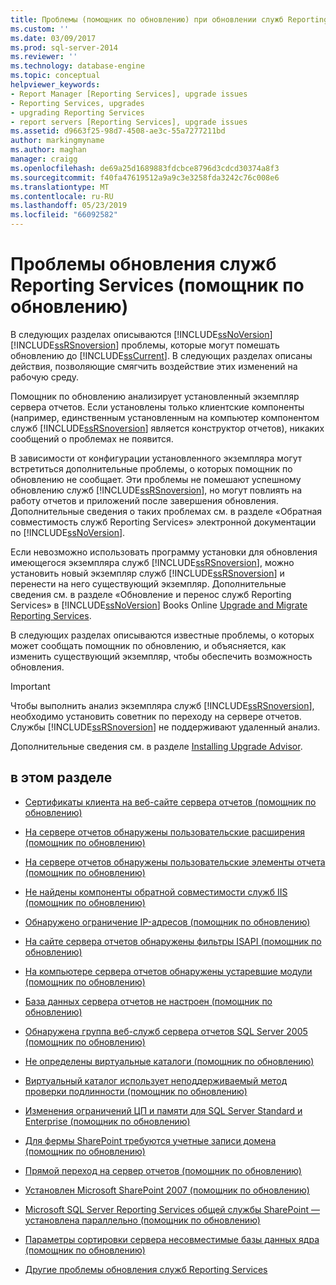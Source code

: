 ```yaml
---
title: Проблемы (помощник по обновлению) при обновлении служб Reporting Services | Документация Майкрософт
ms.custom: ''
ms.date: 03/09/2017
ms.prod: sql-server-2014
ms.reviewer: ''
ms.technology: database-engine
ms.topic: conceptual
helpviewer_keywords:
- Report Manager [Reporting Services], upgrade issues
- Reporting Services, upgrades
- upgrading Reporting Services
- report servers [Reporting Services], upgrade issues
ms.assetid: d9663f25-98d7-4508-ae3c-55a7277211bd
author: markingmyname
ms.author: maghan
manager: craigg
ms.openlocfilehash: de69a25d1689883fdcbce8796d3cdcd30374a8f3
ms.sourcegitcommit: f40fa47619512a9a9c3e3258fda3242c76c008e6
ms.translationtype: MT
ms.contentlocale: ru-RU
ms.lasthandoff: 05/23/2019
ms.locfileid: "66092582"
---
```

# <a name="reporting-services-upgrade-issues-upgrade-advisor"></a>Проблемы обновления служб Reporting Services (помощник по обновлению)
  В следующих разделах описываются [!INCLUDE[ssNoVersion](../../includes/ssnoversion-md.md)] [!INCLUDE[ssRSnoversion](../../includes/ssrsnoversion-md.md)] проблемы, которые могут помешать обновлению до [!INCLUDE[ssCurrent](../../includes/sscurrent-md.md)]. В следующих разделах описаны действия, позволяющие смягчить воздействие этих изменений на рабочую среду.  
  
 Помощник по обновлению анализирует установленный экземпляр сервера отчетов. Если установлены только клиентские компоненты (например, единственным установленным на компьютер компонентом служб [!INCLUDE[ssRSnoversion](../../includes/ssrsnoversion-md.md)] является конструктор отчетов), никаких сообщений о проблемах не появится.  
  
 В зависимости от конфигурации установленного экземпляра могут встретиться дополнительные проблемы, о которых помощник по обновлению не сообщает. Эти проблемы не помешают успешному обновлению служб [!INCLUDE[ssRSnoversion](../../includes/ssrsnoversion-md.md)], но могут повлиять на работу отчетов и приложений после завершения обновления. Дополнительные сведения о таких проблемах см. в разделе «Обратная совместимость служб Reporting Services» электронной документации по [!INCLUDE[ssNoVersion](../../includes/ssnoversion-md.md)].  
  
 Если невозможно использовать программу установки для обновления имеющегося экземпляра служб [!INCLUDE[ssRSnoversion](../../includes/ssrsnoversion-md.md)], можно установить новый экземпляр служб [!INCLUDE[ssRSnoversion](../../includes/ssrsnoversion-md.md)] и перенести на него существующий экземпляр. Дополнительные сведения см. в разделе «Обновление и перенос служб Reporting Services» в [!INCLUDE[ssNoVersion](../../includes/ssnoversion-md.md)] Books Online [Upgrade and Migrate Reporting Services](../../reporting-services/install-windows/upgrade-and-migrate-reporting-services.md).  
  
 В следующих разделах описываются известные проблемы, о которых может сообщать помощник по обновлению, и объясняется, как изменить существующий экземпляр, чтобы обеспечить возможность обновления.  
  
> [!IMPORTANT]  
>  Чтобы выполнить анализ экземпляра служб [!INCLUDE[ssRSnoversion](../../includes/ssrsnoversion-md.md)], необходимо установить советник по переходу на сервере отчетов. Службы [!INCLUDE[ssRSnoversion](../../includes/ssrsnoversion-md.md)] не поддерживают удаленный анализ.  
>   
>  Дополнительные сведения см. в разделе [Installing Upgrade Advisor](../../../2014/sql-server/install/installing-upgrade-advisor.md).  
  
## <a name="in-this-section"></a>в этом разделе  
  
-   [Сертификаты клиента на веб-сайте сервера отчетов &#40;помощник по обновлению&#41;](../../../2014/sql-server/install/client-certificates-on-the-report-server-web-site-upgrade-advisor.md)  
  
-   [На сервере отчетов обнаружены пользовательские расширения &#40;помощник по обновлению&#41;](../../../2014/sql-server/install/custom-extensions-were-detected-on-the-report-server-upgrade-advisor.md)  
  
-   [На сервере отчетов обнаружены пользовательские элементы отчета &#40;помощник по обновлению&#41;](../../../2014/sql-server/install/custom-report-items-were-detected-on-the-report-server-upgrade-advisor.md)  
  
-   [Не найдены компоненты обратной совместимости служб IIS &#40;помощник по обновлению&#41;](../../../2014/sql-server/install/iis-backward-compatibility-components-were-not-detected-upgrade-advisor.md)  
  
-   [Обнаружено ограничение IP-адресов &#40;помощник по обновлению&#41;](../../../2014/sql-server/install/ip-address-restriction-detected-upgrade-advisor.md)  
  
-   [На сайте сервера отчетов обнаружены фильтры ISAPI &#40;помощник по обновлению&#41;](../../../2014/sql-server/install/isapi-filters-detected-on-the-report-server-site-upgrade-advisor.md)  
  
-   [На компьютере сервера отчетов обнаружены устаревшие модули &#40;помощник по обновлению&#41;](../../../2014/sql-server/install/obsolete-extensions-were-detected-on-the-report-server-computer-upgrade-advisor.md)  
  
-   [База данных сервера отчетов не настроен &#40;помощник по обновлению&#41;](../../../2014/sql-server/install/report-server-database-is-not-configured-upgrade-advisor.md)  
  
-   [Обнаружена группа веб-служб сервера отчетов SQL Server 2005 &#40;помощник по обновлению&#41;](../../../2014/sql-server/install/sql-server-2005-report-server-web-service-group-detected-upgrade-advisor.md)  
  
-   [Не определены виртуальные каталоги &#40;помощник по обновлению&#41;](../../../2014/sql-server/install/virtual-directories-are-unspecified-upgrade-advisor.md)  
  
-   [Виртуальный каталог использует неподдерживаемый метод проверки подлинности &#40;помощник по обновлению&#41;](../../../2014/sql-server/install/virtual-directory-has-unsupported-authentication-method-upgrade-advisor.md)  
  
-   [Изменения ограничений ЦП и памяти для SQL Server Standard и Enterprise &#40;помощник по обновлению&#41;](../../../2014/sql-server/install/cpu-memory-limits-changes-sql-server-standard-enterprise-upgrade-advisor.md)  
  
-   [Для фермы SharePoint требуются учетные записи домена &#40;помощник по обновлению&#41;](../../../2014/sql-server/install/domain-accounts-required-for-sharepoint-farm-upgrade-advisor.md)  
  
-   [Прямой переход на сервер отчетов &#40;помощник по обновлению&#41;](../../../2014/sql-server/install/direct-browsing-to-report-server-upgrade-advisor.md)  
  
-   [Установлен Microsoft SharePoint 2007 &#40;помощник по обновлению&#41;](../../../2014/sql-server/install/microsoft-sharepoint-2007-is-installed-upgrade-advisor.md)  
  
-   [Microsoft SQL Server Reporting Services общей службы SharePoint — установлена параллельно &#40;помощник по обновлению&#41;](../../../2014/sql-server/install/sql-server-reporting-services-sharepoint-shared-service-side-by-side-upgrade-advisor.md)  
  
-   [Параметры сортировки сервера несовместимые базы данных ядра &#40;помощник по обновлению&#41;](../../../2014/sql-server/install/incompatible-database-engine-server-collation-upgrade-advisor.md)  
  
-   [Другие проблемы обновления служб Reporting Services](../../../2014/sql-server/install/other-reporting-services-upgrade-issues.md)  
  
  
